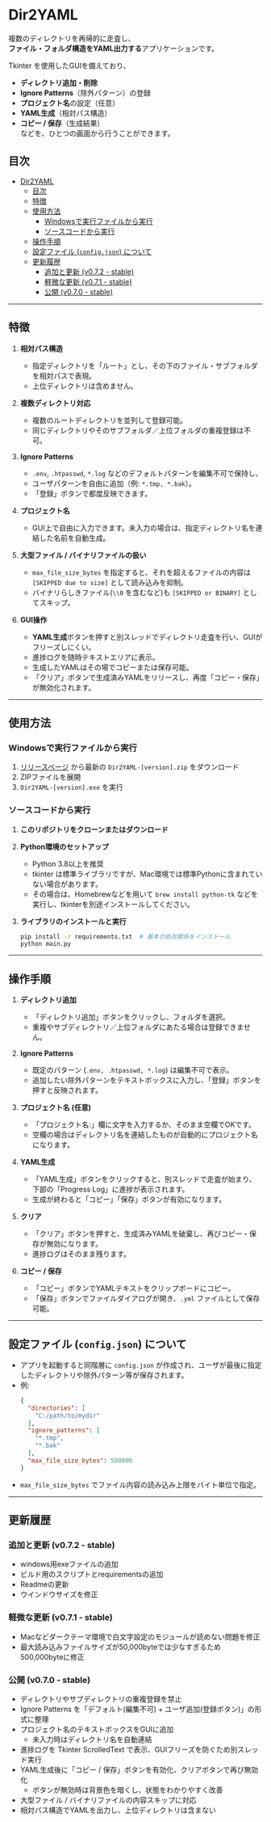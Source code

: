 # Dir2YAML

複数のディレクトリを再帰的に走査し、  
**ファイル・フォルダ構造をYAML出力する**アプリケーションです。

Tkinter を使用したGUIを備えており、  
- **ディレクトリ追加・削除**  
- **Ignore Patterns**（除外パターン）の登録  
- **プロジェクト名**の設定（任意）  
- **YAML生成**（相対パス構造）  
- **コピー / 保存**（生成結果）  
などを、ひとつの画面から行うことができます。

## 目次
- [Dir2YAML](#dir2yaml)
  - [目次](#目次)
  - [特徴](#特徴)
  - [使用方法](#使用方法)
    - [Windowsで実行ファイルから実行](#windowsで実行ファイルから実行)
    - [ソースコードから実行](#ソースコードから実行)
  - [操作手順](#操作手順)
  - [設定ファイル (`config.json`) について](#設定ファイル-configjson-について)
  - [更新履歴](#更新履歴)
    - [追加と更新 (v0.7.2 - stable)](#追加と更新-v072---stable)
    - [軽微な更新 (v0.7.1 - stable)](#軽微な更新-v071---stable)
    - [公開 (v0.7.0 - stable)](#公開-v070---stable)

---

## 特徴

1. **相対パス構造**  
   - 指定ディレクトリを「ルート」とし、その下のファイル・サブフォルダを相対パスで表現。  
   - 上位ディレクトリは含めません。

2. **複数ディレクトリ対応**  
   - 複数のルートディレクトリを並列して登録可能。  
   - 同じディレクトリやそのサブフォルダ／上位フォルダの重複登録は不可。

3. **Ignore Patterns**  
   - `.env`, `.htpasswd`, `*.log` などのデフォルトパターンを編集不可で保持し、  
   - ユーザパターンを自由に追加（例: `*.tmp, *.bak`）。  
   - 「登録」ボタンで都度反映できます。

4. **プロジェクト名**  
   - GUI上で自由に入力できます。未入力の場合は、指定ディレクトリ名を連結した名前を自動生成。

5. **大型ファイル / バイナリファイルの扱い**  
   - `max_file_size_bytes` を指定すると、それを超えるファイルの内容は `[SKIPPED due to size]` として読み込みを抑制。  
   - バイナリらしきファイル(`\\0` を含むなど)も `[SKIPPED or BINARY]` としてスキップ。

6. **GUI操作**  
   - **YAML生成**ボタンを押すと別スレッドでディレクトリ走査を行い、GUIがフリーズしにくい。  
   - 進捗ログを随時テキストエリアに表示。  
   - 生成したYAMLはその場でコピーまたは保存可能。  
   - 「クリア」ボタンで生成済みYAMLをリリースし、再度「コピー・保存」が無効化されます。

---

## 使用方法

### Windowsで実行ファイルから実行

1. [リリースページ](https://github.com/AgileRaccoon/Dir2YAML/releases) から最新の `Dir2YAML-[version].zip` をダウンロード
2. ZIPファイルを展開
3. `Dir2YAML-[version].exe` を実行

### ソースコードから実行

1. **このリポジトリをクローンまたはダウンロード**  

2. **Python環境のセットアップ**
   - Python 3.8以上を推奨
   - tkinter は標準ライブラリですが、Mac環境では標準Pythonに含まれていない場合があります。
   - その場合は、Homebrewなどを用いて `brew install python-tk` などを実行し、tkinterを別途インストールしてください。

3. **ライブラリのインストールと実行**
   ```bash
   pip install -r requirements.txt  # 基本の依存関係をインストール
   python main.py
   ```
---

## 操作手順

1. **ディレクトリ追加**  
   - 「ディレクトリ追加」ボタンをクリックし、フォルダを選択。  
   - 重複やサブディレクトリ／上位フォルダにあたる場合は登録できません。

2. **Ignore Patterns**  
   - 既定のパターン (`.env, .htpasswd, *.log`) は編集不可で表示。  
   - 追加したい除外パターンをテキストボックスに入力し、「登録」ボタンを押すと反映されます。

3. **プロジェクト名 (任意)**  
   - 「プロジェクト名:」欄に文字を入力するか、そのまま空欄でOKです。  
   - 空欄の場合はディレクトリ名を連結したものが自動的にプロジェクト名になります。

4. **YAML生成**  
   - 「YAML生成」ボタンをクリックすると、別スレッドで走査が始まり、下部の「Progress Log」に進捗が表示されます。  
   - 生成が終わると「コピー」「保存」ボタンが有効になります。

5. **クリア**  
   - 「クリア」ボタンを押すと、生成済みYAMLを破棄し、再びコピー・保存が無効になります。  
   - 進捗ログはそのまま残ります。

6. **コピー / 保存**  
   - 「コピー」ボタンでYAMLテキストをクリップボードにコピー。  
   - 「保存」ボタンでファイルダイアログが開き、`.yml` ファイルとして保存可能。

---

## 設定ファイル (`config.json`) について

- アプリを起動すると同階層に `config.json` が作成され、ユーザが最後に指定したディレクトリや除外パターン等が保存されます。
- 例:
  ```json
  {
    "directories": [
      "C:/path/to/mydir"
    ],
    "ignore_patterns": [
      "*.tmp",
      "*.bak"
    ],
    "max_file_size_bytes": 500000
  }
  ```
- `max_file_size_bytes` でファイル内容の読み込み上限をバイト単位で指定。

---

## 更新履歴

### 追加と更新 (v0.7.2 - stable)
- windows用exeファイルの追加
- ビルド用のスクリプトとrequirementsの追加
- Readmeの更新
- ウインドウサイズを修正

### 軽微な更新 (v0.7.1 - stable)
- Macなどダークテーマ環境で白文字設定のモジュールが読めない問題を修正
- 最大読み込みファイルサイズが50,000byteでは少なすぎるため500,000byteに修正

### 公開 (v0.7.0 - stable)
- ディレクトリやサブディレクトリの重複登録を禁止
- Ignore Patterns を「デフォルト(編集不可) + ユーザ追加(登録ボタン)」の形式に整理
- プロジェクト名のテキストボックスをGUIに追加  
  - 未入力時はディレクトリ名を自動連結
- 進捗ログを Tkinter ScrolledText で表示、GUIフリーズを防ぐため別スレッド実行
- YAML生成後に「コピー / 保存」ボタンを有効化、クリアボタンで再び無効化  
  - ボタンが無効時は背景色を暗くし、状態をわかりやすく改善
- 大型ファイル / バイナリファイルの内容スキップに対応  
- 相対パス構造でYAMLを出力し、上位ディレクトリは含まない